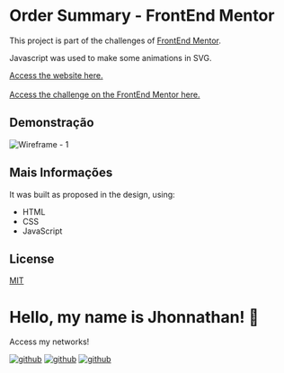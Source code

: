 # Order Summary - FrontEnd Mentor

This project is part of the challenges of [FrontEnd Mentor](https://www.frontendmentor.io/).

Javascript was used to make some animations in SVG.

[Access the website here.](https://ordersummary-frontendmentor.vercel.app/)
<br>
<br>
[Access the challenge on the FrontEnd Mentor here.](https://www.frontendmentor.io/challenges/order-summary-component-QlPmajDUj)

## Demonstração

![Wireframe - 1](https://user-images.githubusercontent.com/82620787/235556924-41e95c59-1568-4d07-9d2a-66049b0700e9.png)

## Mais Informações

It was built as proposed in the design, using:

- HTML
- CSS
- JavaScript

## License

[MIT](https://choosealicense.com/licenses/mit/)

# Hello, my name is Jhonnathan! 👋

<p>Access my networks!</p>

[![github](https://img.shields.io/badge/-github-%23333?style=for-the-badge&logo=github&logoColor=white)](https://github.com/jhonnathandc)
[![github](https://img.shields.io/badge/-LinkedIn-%230077B5?style=for-the-badge&logo=linkedin&logoColor=white)]("https://www.linkedin.com/in/jhonnathan-cora-6427661b0/)
[![github](https://img.shields.io/badge/-instagram-%23E4405F?style=for-the-badge&logo=instagram&logoColor=white)](https://www.instagram.com/jhonnathandc/)
